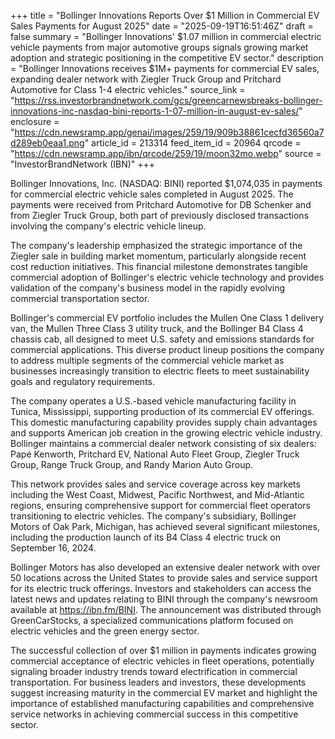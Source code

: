 +++
title = "Bollinger Innovations Reports Over $1 Million in Commercial EV Sales Payments for August 2025"
date = "2025-09-19T16:51:46Z"
draft = false
summary = "Bollinger Innovations' $1.07 million in commercial electric vehicle payments from major automotive groups signals growing market adoption and strategic positioning in the competitive EV sector."
description = "Bollinger Innovations receives $1M+ payments for commercial EV sales, expanding dealer network with Ziegler Truck Group and Pritchard Automotive for Class 1-4 electric vehicles."
source_link = "https://rss.investorbrandnetwork.com/gcs/greencarnewsbreaks-bollinger-innovations-inc-nasdaq-bini-reports-1-07-million-in-august-ev-sales/"
enclosure = "https://cdn.newsramp.app/genai/images/259/19/909b38861cecfd36560a7d289eb0eaa1.png"
article_id = 213314
feed_item_id = 20964
qrcode = "https://cdn.newsramp.app/ibn/qrcode/259/19/moon32mo.webp"
source = "InvestorBrandNetwork (IBN)"
+++

<p>Bollinger Innovations, Inc. (NASDAQ: BINI) reported $1,074,035 in payments for commercial electric vehicle sales completed in August 2025. The payments were received from Pritchard Automotive for DB Schenker and from Ziegler Truck Group, both part of previously disclosed transactions involving the company's electric vehicle lineup.</p><p>The company's leadership emphasized the strategic importance of the Ziegler sale in building market momentum, particularly alongside recent cost reduction initiatives. This financial milestone demonstrates tangible commercial adoption of Bollinger's electric vehicle technology and provides validation of the company's business model in the rapidly evolving commercial transportation sector.</p><p>Bollinger's commercial EV portfolio includes the Mullen One Class 1 delivery van, the Mullen Three Class 3 utility truck, and the Bollinger B4 Class 4 chassis cab, all designed to meet U.S. safety and emissions standards for commercial applications. This diverse product lineup positions the company to address multiple segments of the commercial vehicle market as businesses increasingly transition to electric fleets to meet sustainability goals and regulatory requirements.</p><p>The company operates a U.S.-based vehicle manufacturing facility in Tunica, Mississippi, supporting production of its commercial EV offerings. This domestic manufacturing capability provides supply chain advantages and supports American job creation in the growing electric vehicle industry. Bollinger maintains a commercial dealer network consisting of six dealers: Papé Kenworth, Pritchard EV, National Auto Fleet Group, Ziegler Truck Group, Range Truck Group, and Randy Marion Auto Group.</p><p>This network provides sales and service coverage across key markets including the West Coast, Midwest, Pacific Northwest, and Mid-Atlantic regions, ensuring comprehensive support for commercial fleet operators transitioning to electric vehicles. The company's subsidiary, Bollinger Motors of Oak Park, Michigan, has achieved several significant milestones, including the production launch of its B4 Class 4 electric truck on September 16, 2024.</p><p>Bollinger Motors has also developed an extensive dealer network with over 50 locations across the United States to provide sales and service support for its electric truck offerings. Investors and stakeholders can access the latest news and updates relating to BINI through the company's newsroom available at <a href="https://ibn.fm/BINI" rel="nofollow" target="_blank">https://ibn.fm/BINI</a>. The announcement was distributed through GreenCarStocks, a specialized communications platform focused on electric vehicles and the green energy sector.</p><p>The successful collection of over $1 million in payments indicates growing commercial acceptance of electric vehicles in fleet operations, potentially signaling broader industry trends toward electrification in commercial transportation. For business leaders and investors, these developments suggest increasing maturity in the commercial EV market and highlight the importance of established manufacturing capabilities and comprehensive service networks in achieving commercial success in this competitive sector.</p>